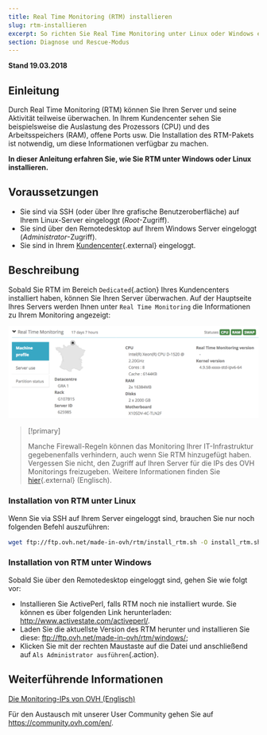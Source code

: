 ```yaml
---
title: Real Time Monitoring (RTM) installieren
slug: rtm-installieren
excerpt: So richten Sie Real Time Monitoring unter Linux oder Windows ein
section: Diagnose und Rescue-Modus
---
```


**Stand 19.03.2018**

## Einleitung

Durch Real Time Monitoring (RTM) können Sie Ihren Server und seine Aktivität teilweise überwachen. In Ihrem Kundencenter sehen Sie beispielsweise die Auslastung des Prozessors (CPU) und des Arbeitsspeichers (RAM), offene Ports usw. Die Installation des RTM-Pakets ist notwendig, um diese Informationen verfügbar zu machen.

**In dieser Anleitung erfahren Sie, wie Sie RTM unter Windows oder Linux installieren.**

## Voraussetzungen

- Sie sind via SSH (oder über Ihre grafische Benutzeroberfläche) auf Ihrem Linux-Server eingeloggt (*Root*-Zugriff).
- Sie sind über den Remotedesktop auf Ihrem Windows Server eingeloggt (*Administrator*-Zugriff).
- Sie sind in Ihrem [Kundencenter](https://www.ovh.com/auth/?action=gotomanager){.external} eingeloggt.

## Beschreibung

Sobald Sie RTM im Bereich `Dedicated`{.action} Ihres Kundencenters installiert haben, können Sie Ihren Server überwachen. Auf der Hauptseite Ihres Servers werden Ihnen unter `Real Time Monitoring` die Informationen zu Ihrem Monitoring angezeigt:

![Real Time Monitoring](images/rtm.png)

> [!primary]
>
> Manche Firewall-Regeln können das Monitoring Ihrer IT-Infrastruktur gegebenenfalls verhindern, auch wenn Sie RTM hinzugefügt haben. Vergessen Sie nicht, den Zugriff auf Ihren Server für die IPs des OVH Monitorings freizugeben. Weitere Informationen finden Sie [hier](https://docs.ovh.com/gb/en/dedicated/monitoring-ip-ovh/){.external} (Englisch).
> 

### Installation von RTM unter Linux

Wenn Sie via SSH auf Ihrem Server eingeloggt sind, brauchen Sie nur noch folgenden Befehl auszuführen:

```sh
wget ftp://ftp.ovh.net/made-in-ovh/rtm/install_rtm.sh -O install_rtm.sh ; /bin/bash install_rtm.sh
```

### Installation von RTM unter Windows

Sobald Sie über den Remotedesktop eingeloggt sind, gehen Sie wie folgt vor:

- Installieren Sie ActivePerl, falls RTM noch nie installiert wurde. Sie können es über folgenden Link herunterladen: <http://www.activestate.com/activeperl/>.
- Laden Sie die aktuellste Version des RTM herunter und installieren Sie diese: <ftp://ftp.ovh.net/made-in-ovh/rtm/windows/>;
- Klicken Sie mit der rechten Maustaste auf die Datei und anschließend auf `Als Administrator ausführen`{.action}.


## Weiterführende Informationen

[Die Monitoring-IPs von OVH (Englisch)](https://docs.ovh.com/gb/en/dedicated/monitoring-ip-ovh/)

Für den Austausch mit unserer User Community gehen Sie auf <https://community.ovh.com/en/>.
